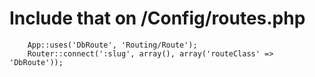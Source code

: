 # Include that on /Config/routes.php

```
    App::uses('DbRoute', 'Routing/Route');
    Router::connect(':slug', array(), array('routeClass' => 'DbRoute'));
```    